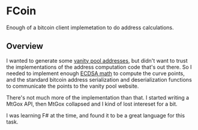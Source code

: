 
FCoin
=====

Enough of a bitcoin client implemetation to do address calculations.

Overview
--------

I wanted to generate some [vanity pool addresses](https://vanitypool.appspot.com/faq), but didn't want to trust the 
implementations of the address computation code that's out there.  So I needed to implement enough [ECDSA math](http://kakaroto.homelinux.net/2012/01/how-the-ecdsa-algorithm-works/) to compute the curve points, and the 
standard bitcoin address serialization and deserialization functions to communicate the points to the vanity pool website.

There's not much more of the implementation than that.  I started writing a MtGox API, then MtGox collapsed and I kind of 
lost intereset for a bit.

I was learning F# at the time, and found it to be a great language for this task. 

